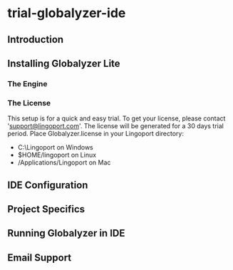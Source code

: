 # trial-globalyzer-ide
## Introduction

## Installing Globalyzer Lite
### The Engine

### The License
This setup is for a quick and easy trial. To get your license, please contact 'support@lingoport.com'. The license will be generated for a 30 days trial period.
Place Globalyzer.license in your Lingoport directory:
* C:\Lingoport on Windows
* $HOME/lingoport on Linux
* /Applications/Lingoport on Mac

## IDE Configuration

## Project Specifics

## Running Globalyzer in IDE

## Email Support
